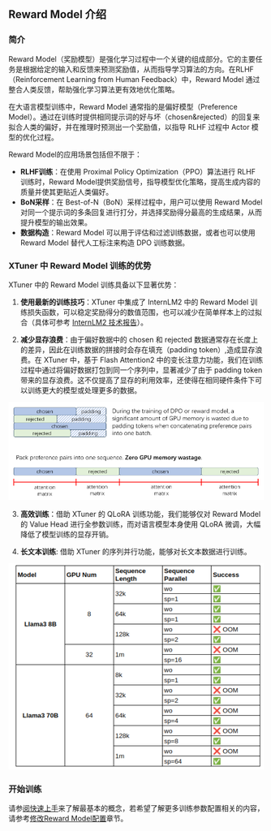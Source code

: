 ## Reward Model 介绍

### 简介

Reward Model（奖励模型）是强化学习过程中一个关键的组成部分。它的主要任务是根据给定的输入和反馈来预测奖励值，从而指导学习算法的方向。在RLHF（Reinforcement Learning from Human Feedback）中，Reward Model 通过整合人类反馈，帮助强化学习算法更有效地优化策略。

在大语言模型训练中，Reward Model 通常指的是偏好模型（Preference Model）。通过在训练时提供相同提示词的好与坏（chosen&rejected）的回复来拟合人类的偏好，并在推理时预测出一个奖励值，以指导 RLHF 过程中 Actor 模型的优化过程。

Reward Model的应用场景包括但不限于：

- **RLHF训练**：在使用 Proximal Policy Optimization（PPO）算法进行 RLHF 训练时，Reward Model提供奖励信号，指导模型优化策略，提高生成内容的质量并使其更贴近人类偏好。
- **BoN采样**：在 Best-of-N（BoN）采样过程中，用户可以使用 Reward Model 对同一个提示词的多条回复进行打分，并选择奖励得分最高的生成结果，从而提升模型的输出效果。
- **数据构造**：Reward Model 可以用于评估和过滤训练数据，或者也可以使用 Reward Model 替代人工标注来构造 DPO 训练数据。

### XTuner 中 Reward Model 训练的优势

XTuner 中的 Reward Model 训练具备以下显著优势：

1. **使用最新的训练技巧**：XTuner 中集成了 InternLM2 中的 Reward Model 训练损失函数，可以稳定奖励得分的数值范围，也可以减少在简单样本上的过拟合（具体可参考 [InternLM2 技术报告](https://arxiv.org/abs/2403.17297)）。

2. **减少显存浪费**：由于偏好数据中的 chosen 和 rejected 数据通常存在长度上的差异，因此在训练数据的拼接时会存在填充（padding token）,造成显存浪费。在 XTuner 中，基于 Flash Attention2 中的变长注意力功能，我们在训练过程中通过将偏好数据打包到同一个序列中，显著减少了由于 padding token 带来的显存浪费。这不仅提高了显存的利用效率，还使得在相同硬件条件下可以训练更大的模型或处理更多的数据。

![img](./images/var_len_atten.png)

3. **高效训练**：借助 XTuner 的 QLoRA 训练功能，我们能够仅对 Reward Model 的 Value Head 进行全参数训练，而对语言模型本身使用 QLoRA 微调，大幅降低了模型训练的显存开销。

4. **长文本训练**: 借助 XTuner 的序列并行功能，能够对长文本数据进行训练。

![img](./images/sequence_parallel.png)

### 开始训练

请参[阅快速上手](./quick_start.md)来了解最基本的概念，若希望了解更多训练参数配置相关的内容，请参考[修改Reward Model配置](./modify_settings.md)章节。

